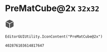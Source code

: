 # PreMatCube@2x `32x32`
<img src="/img/PreMatCube@2x.png" width=32 height=32>

``` CSharp
EditorGUIUtility.IconContent("PreMatCube@2x")
```
```
402876103614817647
```
